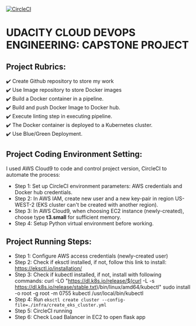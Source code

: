 [![CircleCI](https://dl.circleci.com/status-badge/img/gh/luthevy/uda_devops_capstone/tree/main.svg?style=svg)](https://dl.circleci.com/status-badge/redirect/gh/luthevy/uda_devops_capstone/tree/main)
# UDACITY CLOUD DEVOPS ENGINEERING: CAPSTONE PROJECT

## Project Rubrics:
✔️ Create Github repository to store my work \
✔️ Use Image repository to store Docker images \
✔️ Build a Docker container in a pipeline. \
✔️ Build and push Docker Image to Docker hub. \
✔️ Execute linting step in executing pipeline. \
✔️ The Docker container is deployed to a Kubernetes cluster. \
✔️ Use Blue/Green Deployment.
 
## Project Coding Environment Setting:
I used AWS Cloud9 to code and control project version, CircleCI to automate the process:
- Step 1: Set up CircleCI environment parameters: AWS credentials and Docker hub credentials.
- Step 2: In AWS IAM, create new user and a new key-pair in region US-WEST-2 (EKS cluster can't be created with another region).
- Step 3: In AWS Cloud9, when choosing EC2 instance (newly-created), choose type **t3.small** for sufficient memory.
- Step 4: Setup Python virtual environment before working.

## Project Running Steps:
- Step 1: Configure AWS access credentials (newly-created user)
- Step 2: Check if eksctl installed, if not, follow this link to install: https://eksctl.io/installation/
- Step 3: Check if kubectl installed, if not, install with following commands: 
curl -LO "https://dl.k8s.io/release/$(curl -L -s https://dl.k8s.io/release/stable.txt)/bin/linux/amd64/kubectl"
sudo install -o root -g root -m 0755 kubectl /usr/local/bin/kubectl
- Step 4: Run `eksctl create cluster --config-file=./infra/create_eks_cluster.yml`
- Step 5: CircleCI running
- Step 6: Check Load Balancer in EC2 to open flask app